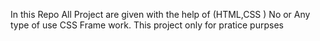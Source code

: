 In this Repo All  Project are given with the help of  (HTML,CSS ) 
No or Any type of use CSS Frame work.
This project only for pratice purpses
